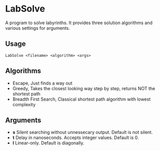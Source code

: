 # LabSolve
A program to solve labyrinths. It provides three solution algorithms and various settings for arguments.

## Usage
```LabSolve <filename> <algorithm> <args>```

## Algorithms
- Escape, Just finds a way out
- Greedy, Takes the closest looking way step by step, returns NOT the shortest path
- Breadth First Search, Classical shortest path algorithm with lowest complexity

## Arguments
- **s** Silent searching without unnessecary output. Default is not silent.
- **t** <nanoseconds> Delay in nanoseconds. Accepts integer values. Default is 0.
- **l** Linear-only. Default is diagonally.
